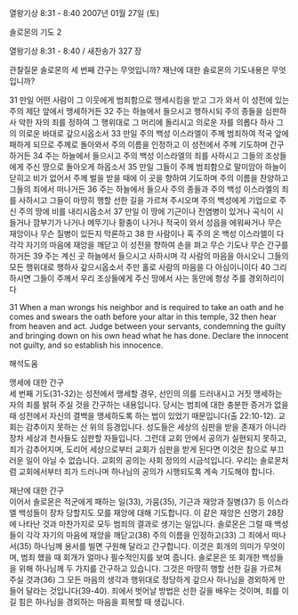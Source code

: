 열왕기상 8:31 - 8:40 
2007년 01월 27일 (토)

솔로몬의  기도 2



열왕기상 8:31 - 8:40 / 새찬송가 327 장


관찰질문
솔로몬의 세 번째 간구는 무엇입니까?
재난에 대한 솔로몬의 기도내용은 무엇입니까?

31 만일 어떤 사람이 그 이웃에게 범죄함으로 맹세시킴을 받고 그가 와서 이 성전에 있는 주의 제단 앞에서 맹세하거든 32 주는 하늘에서 들으시고 행하시되 주의 종들을 심판하사 악한 자의 죄를 정하여 그 행위대로 그 머리에 돌리시고 의로운 자를 의롭다 하사 그의 의로운 바대로 갚으시옵소서 33 만일 주의 백성 이스라엘이 주께 범죄하여 적국 앞에 패하게 되므로 주께로 돌아와서 주의 이름을 인정하고 이 성전에서 주께 기도하며 간구하거든 34 주는 하늘에서 들으시고 주의 백성 이스라엘의 죄를 사하시고 그들의 조상들에게 주신 땅으로 돌아오게 하옵소서 35 만일 그들이 주께 범죄함으로 말미암아 하늘이 닫히고 비가 없어서 주께 벌을 받을 때에 이 곳을 향하여 기도하며 주의 이름을 찬양하고 그들의 죄에서 떠나거든 36 주는 하늘에서 들으사 주의 종들과 주의 백성 이스라엘의 죄를 사하시고 그들이 마땅히 행할 선한 길을 가르쳐 주시오며 주의 백성에게 기업으로 주신 주의 땅에 비를 내리시옵소서 37 만일 이 땅에 기근이나 전염병이 있거나 곡식이 시들거나 깜부기가 나거나 메뚜기나 황충이 나거나 적국이 와서 성읍을 에워싸거나 무슨 재앙이나 무슨 질병이 있든지 막론하고 38 한 사람이나 혹 주의 온 백성 이스라엘이 다 각각 자기의 마음에 재앙을 깨닫고 이 성전을 향하여 손을 펴고 무슨 기도나 무슨 간구를 하거든 39 주는 계신 곳 하늘에서 들으시고 사하시며 각 사람의 마음을 아시오니 그들의 모든 행위대로 행하사 갚으시옵소서 주만 홀로 사람의 마음을 다 아심이니이다 40 그리하시면 그들이 주께서 우리 조상들에게 주신 땅에서 사는 동안에 항상 주를 경외하리이다

31 When a man wrongs his neighbor and is required to take an oath and he comes and swears the oath before your altar in this temple, 32 then hear from heaven and act. Judge between your servants, condemning the guilty and bringing down on his own head what he has done. Declare the innocent not guilty, and so establish his innocence.

해석도움





맹세에 대한 간구  
세 번째 기도(31-32)는 성전에서 맹세할 경우, 선인의 의를 드러내시고 거짓 맹세하는 자의 죄를 밝혀 주실 것을 간구하는 내용입니다. 당시는 범죄에 대한 충분한 증거가 없을 때 성전에서 자신의 결백을 맹세하도록 하는 법이 있었기 때문입니다(출 22:10-12). 교회는 감추이지 못하는 산 위의 등경입니다. 성도들은 세상의 심판을 받을 존재가 아니라 장차 세상과 천사들도 심판할 자들입니다. 그런데 교회 안에서 공의가 실현되지 못하고, 죄가 감추어지며, 도리어 세상으로부터 교회가 심판을 받게 된다면 이것은 참으로 부끄러운 일이 아닐 수 없습니다. 교회의 공의는 사회 정의의 시금석입니다. 우리는 솔로몬처럼 교회에서부터 죄가 드러나며 하나님의 공의가 시행되도록 계속 기도해야 합니다. 

재난에 대한 간구  
이어서 솔로몬은 적군에게 패하는 일(33), 가뭄(35), 기근과 재앙과 질병(37) 등 이스라엘 백성들이 장차 당할지도 모를 재앙에 대해 기도합니다. 이 같은 재앙은 신명기 28장에 나타난 것과 마찬가지로 모두 범죄의 결과로 생기는 일입니다. 솔로몬은 그럴 때 백성들이 각각 자기의 마음에 재앙을 깨닫고(38) 주의 이름을 인정하고(33) 그 죄에서 떠나서(35) 하나님께 용서를 빌면 구원해 달라고 간구합니다. 이것은 회개의 의미가 무엇이며, 범죄 했을 때 회개가 얼마나 필수적인지를 보여 줍니다. 솔로몬은 또 회개한 백성들을 위해 하나님께 두 가지를 간구하고 있습니다. 그것은 마땅히 행할 선한 길을 가르쳐 주실 것과(36) 그 모든 마음의 생각과 행위대로 정당하게 갚으사 하나님을 경외하게 만들어 달라는 것입니다(39-40). 죄에서 벗어날 방법은 선한 길을 배우는 것이며, 죄를 이길 힘은 하나님을 경외하는 마음을 회복할 때 생깁니다.